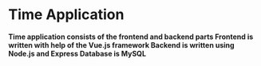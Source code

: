 # Time Application

**Time application consists of the frontend and backend parts
Frontend is written with help of the Vue.js framework
Backend is written using Node.js and Express
Database is MySQL**
